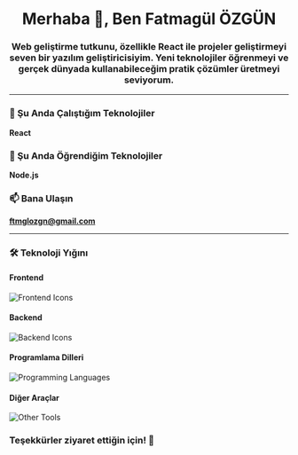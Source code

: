<h1 align="center">Merhaba 👋, Ben Fatmagül ÖZGÜN</h1>
<h3 align="center">
  Web geliştirme tutkunu, özellikle React ile projeler geliştirmeyi seven bir yazılım geliştiricisiyim.  
Yeni teknolojiler öğrenmeyi ve gerçek dünyada kullanabileceğim pratik çözümler üretmeyi seviyorum.
</h3>

---

### 🔭 Şu Anda Çalıştığım Teknolojiler 
**React**

### 🌱 Şu Anda Öğrendiğim Teknolojiler  
**Node.js**

### 📫 Bana Ulaşın  
**ftmglozgn@gmail.com**

---

### 🛠️ Teknoloji Yığını

#### Frontend  
<img src="https://skillicons.dev/icons?i=html,css,bootstrap,react,nextjs" alt="Frontend Icons" />

#### Backend  
<img src="https://skillicons.dev/icons?i=nodejs" alt="Backend Icons" />

#### Programlama Dilleri  
<img src="https://skillicons.dev/icons?i=cs,js,java,python" alt="Programming Languages" />

#### Diğer Araçlar  
<img src="https://skillicons.dev/icons?i=git,mysql" alt="Other Tools" />

### Teşekkürler ziyaret ettiğin için! 🚀

